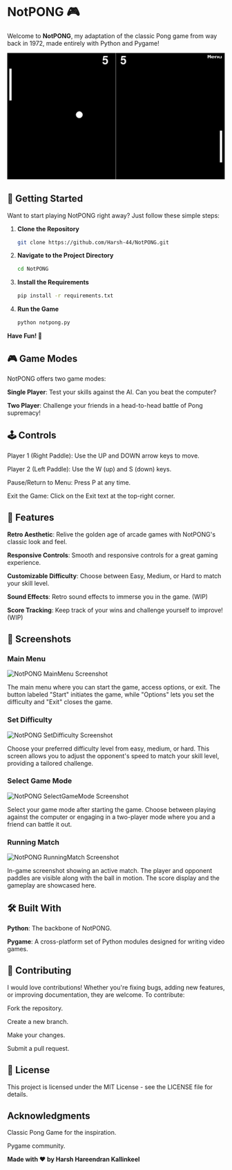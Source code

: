 # NotPONG 🎮

Welcome to **NotPONG**, my adaptation of the classic Pong game from way back in 1972, made entirely with Python and Pygame!

![NotPONG Screenshot](NotPongGame.jpg)

## 🚀 Getting Started

Want to start playing NotPONG right away? Just follow these simple steps:

1. **Clone the Repository**
   ```bash
   git clone https://github.com/Harsh-44/NotPONG.git


2. **Navigate to the Project Directory**
   ```bash
   cd NotPONG

3. **Install the Requirements**
   ```bash
   pip install -r requirements.txt

4. **Run the Game**
   ```bash
   python notpong.py

**Have Fun! 🎉**

## 🎮 Game Modes
NotPONG offers two game modes:

**Single Player**: Test your skills against the AI. Can you beat the computer?

**Two Player**: Challenge your friends in a head-to-head battle of Pong supremacy!

## 🕹️ Controls
Player 1 (Right Paddle): Use the UP and DOWN arrow keys to move.

Player 2 (Left Paddle): Use the W (up) and S (down) keys.

Pause/Return to Menu: Press P at any time.

Exit the Game: Click on the Exit text at the top-right corner.
## 🌟 Features
**Retro Aesthetic**: Relive the golden age of arcade games with NotPONG's classic look and feel.

**Responsive Controls**: Smooth and responsive controls for a great gaming experience.

**Customizable Difficulty**: Choose between Easy, Medium, or Hard to match your skill level.

**Sound Effects**: Retro sound effects to immerse you in the game. (WIP)

**Score Tracking**: Keep track of your wins and challenge yourself to improve! (WIP)
## 📸 Screenshots

### Main Menu
![NotPONG MainMenu Screenshot](MainMenu.jpg)

The main menu where you can start the game, access options, or exit. The button labeled "Start" initiates the game, while "Options" lets you set the difficulty and "Exit" closes the game.


### Set Difficulty
![NotPONG SetDifficulty Screenshot](SetDifficulty.jpg)

Choose your preferred difficulty level from easy, medium, or hard. This screen allows you to adjust the opponent's speed to match your skill level, providing a tailored challenge.

### Select Game Mode
![NotPONG SelectGameMode Screenshot](SelectGameMode.jpg)

Select your game mode after starting the game. Choose between playing against the computer or engaging in a two-player mode where you and a friend can battle it out.

### Running Match
![NotPONG RunningMatch Screenshot](RunningMatch.jpg)

In-game screenshot showing an active match. The player and opponent paddles are visible along with the ball in motion. The score display and the gameplay are showcased here.

## 🛠️ Built With
**Python**: The backbone of NotPONG.

**Pygame**: A cross-platform set of Python modules designed for writing video games.
## 🤝 Contributing
I would love contributions! Whether you're fixing bugs, adding new features, or improving documentation, they are welcome. To contribute:

Fork the repository.

Create a new branch.

Make your changes.

Submit a pull request.

## 📜 License
This project is licensed under the MIT License - see the LICENSE file for details.

## Acknowledgments
Classic Pong Game for the inspiration.

Pygame community.

**Made with ❤️ by Harsh Hareendran Kallinkeel**
